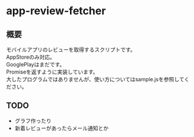 # app-review-fetcher

## 概要
モバイルアプリのレビューを取得するスクリプトです。  
AppStoreのみ対応。  
GooglePlayはまだです。  
Promiseを返すように実装しています。  
大したプログラムではありませんが、使い方についてはsample.jsを参照してください。  

## TODO
* グラフ作ったり
* 新着レビューがあったらメール通知とか